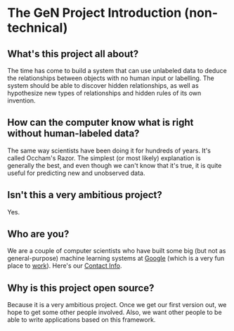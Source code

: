 # The GeN Project Introduction (non-technical) #

## What's this project all about? ##
The time has come to build a system that can use unlabeled data to deduce the relationships between objects with no human input or labelling.   The system should be able to discover hidden relationships, as well as hypothesize new types of relationships and hidden rules of its own invention.
## How can the computer know what is right without human-labeled data? ##
The same way scientists have been doing it for hundreds of years.  It's called Occham's Razor.  The simplest (or most likely) explanation is generally the best, and even though we can't know that it's true, it is quite useful for predicting new and unobserved data.
## Isn't this a very ambitious project? ##
Yes.
## Who are you? ##
We are a couple of computer scientists who have built some big (but not as general-purpose) machine learning systems at [Google](http://google.com) (which is a very fun place to  [work](http://google.com/jobs)). Here's our [Contact Info](http://code.google.com/p/google-gen/wiki/Contact).
## Why is this project open source? ##
Because it is a very ambitious project.  Once we get our first version out, we hope to get some other people involved.  Also, we want other people to be able to write applications based on this framework.



